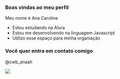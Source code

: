 ### Boas vindas ao meu perfil 

Meu nome é Ana Caroline

- Estou estudando na Alura
- Estou me desenvolvendo na linguagem Javascript
- Utilizo esse espaço para minha organiação

### Você quer entra em contato comigo 

@cwb_anaah


![](https://media.tenor.com/0mulJmIaEVIAAAAd/baby-little-girl.gif)




